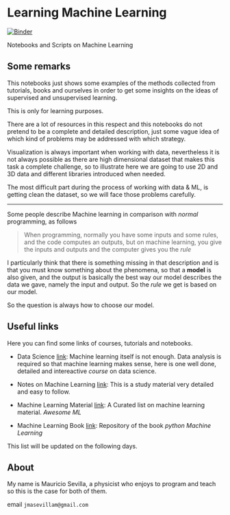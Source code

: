 # Learning Machine Learning

[![Binder](https://mybinder.org/badge_logo.svg)](https://mybinder.org/v2/gh/jmsevillam/LearningML/master)

Notebooks and Scripts on Machine Learning

## Some remarks

This notebooks just shows some examples of the methods collected from tutorials, books and ourselves in order to get some insights on the ideas of supervised and unsupervised learning. 

This is only for learning purposes.

There are a lot of resources in this respect and this notebooks do not pretend to be a complete and detailed description, just some vague idea of which kind of problems may be addressed with which strategy.

Visualization is always important when working with data, nevertheless it is not always possible as there are high dimensional dataset that makes this task a complete challenge, so to illustrate here we are going to use 2D and 3D data and different libraries introduced when needed.

The most difficult part during the process of working with data & ML, is getting clean the dataset, so we will face those problems carefully. 


---

Some people describe Machine learning in comparison with _normal_ programming, as follows

> When programming, normally you have some inputs and some rules, and the code computes an outputs, but on machine learning, you give the inputs and outputs and the computer gives you the _rule_

I particularly think that there is something missing in that description and is that you must know something about the phenomena, so that a **model** is also given, and the output is basically the best way our model describes the data we gave, namely the input and output. So the _rule_ we get is based on our model.

So the question is always how to choose our model.



## Useful links

Here you can find some links of courses, tutorials and notebooks.

- Data Science [link](https://github.com/AllenDowney/ElementsOfDataScience): Machine learning itself is not enough. Data analysis is required so that machine learning makes sense, here is one well done, detailed and intereactive _course_ on data science.

- Notes on Machine Learning [link](https://github.com/DustinAlandzes/machine-learning-with-python-cookbook-notes): This is a study material very detailed and easy to follow.

- Machine Learning Material [link](https://github.com/ujjwalkarn/Machine-Learning-Tutorials): A Curated list on machine learning material. _Awesome ML_

- Machine Learning Book [link](https://github.com/rasbt/python-machine-learning-book-2nd-edition): Repository of the book _python Machine Learning_

This list will be updated on the following days.

## About

My name is Mauricio Sevilla, a physicist who enjoys to program and teach so this is the case for both of them.

email `jmasevillam@gmail.com`


